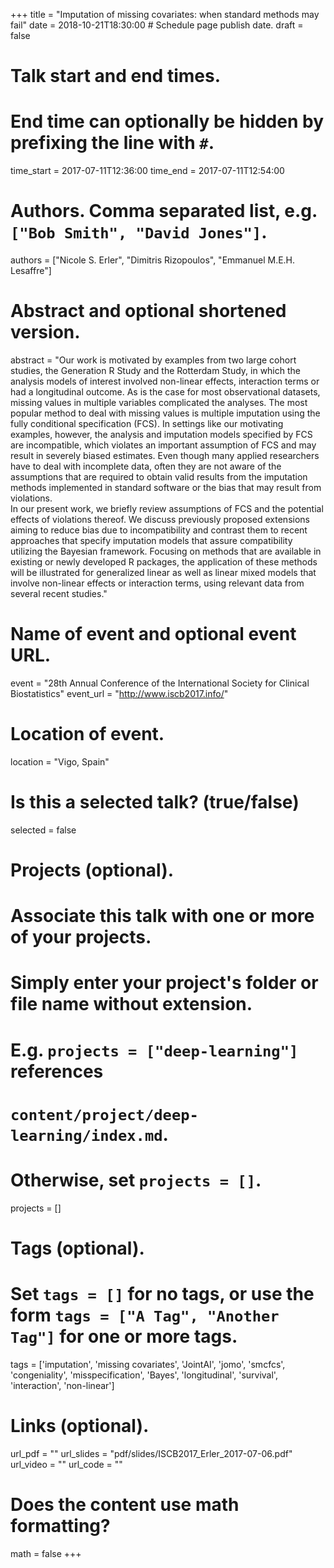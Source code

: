 +++
title = "Imputation of missing covariates: when standard methods may fail"
date = 2018-10-21T18:30:00  # Schedule page publish date.
draft = false

# Talk start and end times.
#   End time can optionally be hidden by prefixing the line with `#`.
time_start = 2017-07-11T12:36:00
time_end = 2017-07-11T12:54:00


# Authors. Comma separated list, e.g. `["Bob Smith", "David Jones"]`.
authors = ["Nicole S. Erler", "Dimitris Rizopoulos", "Emmanuel M.E.H. Lesaffre"]

# Abstract and optional shortened version.
abstract = "Our work is motivated by examples from two large cohort studies, the Generation R Study and the Rotterdam Study, in which the analysis models of interest involved non-linear effects, interaction terms or had a longitudinal outcome. As is the case for most observational datasets, missing values in multiple variables complicated the analyses. The most popular method to deal with missing values is multiple imputation using the fully conditional specification (FCS). In settings like our motivating examples, however, the analysis and imputation models specified by FCS are incompatible, which violates an important assumption of FCS and may result in severely biased estimates. Even though many applied researchers have to deal with incomplete data, often they are not aware of the assumptions that are required to obtain valid results from the imputation methods implemented in standard software or the bias that may result from violations.<br> In our present work, we briefly review assumptions of FCS and the potential effects of violations thereof. We discuss previously proposed extensions aiming to reduce bias due to incompatibility and contrast them to recent approaches that specify imputation models that assure compatibility utilizing the Bayesian framework. Focusing on methods that are available in existing or newly developed R packages, the application of these methods will be illustrated for generalized linear as well as linear mixed models that involve non-linear effects or interaction terms, using relevant data from several recent studies."

# Name of event and optional event URL.
event = "28th Annual Conference of the International Society for Clinical Biostatistics"
event_url = "http://www.iscb2017.info/"

# Location of event.
location = "Vigo, Spain"

# Is this a selected talk? (true/false)
selected = false

# Projects (optional).
#   Associate this talk with one or more of your projects.
#   Simply enter your project's folder or file name without extension.
#   E.g. `projects = ["deep-learning"]` references 
#   `content/project/deep-learning/index.md`.
#   Otherwise, set `projects = []`.
projects = []

# Tags (optional).
#   Set `tags = []` for no tags, or use the form `tags = ["A Tag", "Another Tag"]` for one or more tags.
tags = ['imputation', 'missing covariates', 'JointAI', 'jomo',  'smcfcs', 'congeniality', 'misspecification', 'Bayes', 'longitudinal', 'survival', 'interaction', 'non-linear']

# Links (optional).
url_pdf = ""
url_slides = "pdf/slides/ISCB2017_Erler_2017-07-06.pdf"
url_video = ""
url_code = ""

# Does the content use math formatting?
math = false
+++

